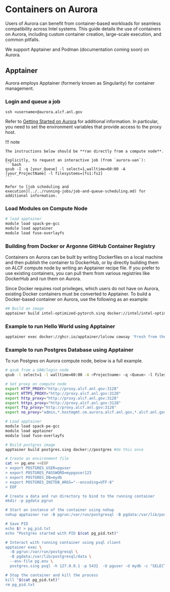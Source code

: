# Containers on Aurora
Users of Aurora can benefit from container-based workloads for seamless compatibility across Intel systems. This guide details the use of containers on Aurora, including custom container creation, large-scale execution, and common pitfalls.

We support Apptainer and Podman (documentation coming soon) on Aurora.

## Apptainer
Aurora employs Apptainer (formerly known as Singularity) for container management.

### Login and queue a job
```
ssh <username>@aurora.alcf.anl.gov
```
Refer to [Getting Started on Aurora](../getting-started-on-aurora.md) for additional information. In particular, you need to set the environment variables that provide access to the proxy host.

!!! note

    The instructions below should be **ran directly from a compute node**.

    Explicitly, to request an interactive job (from `aurora-uan`):
    ```bash
    qsub -I -q [your_Queue] -l select=1,walltime=60:00 -A [your_ProjectName] -l filesystems=[fs1:fs2]
    ```

    Refer to [job scheduling and
    execution](../../running-jobs/job-and-queue-scheduling.md) for
    additional information.

### Load Modules on Compute Node
```bash linenums="1"
# load apptainer
module load spack-pe-gcc
module load apptainer
module load fuse-overlayfs
```

### Building from Docker or Argonne GitHub Container Registry
Containers on Aurora can be built by writing Dockerfiles on a local machine and then publish the container to DockerHub, or by directly building them on ALCF compute node by writing an Apptainer recipe file. If you prefer to use existing containers, you can pull them from various registries like DockerHub and run them on Aurora.

Since Docker requires root privileges, which users do not have on Aurora, existing Docker containers must be converted to Apptainer. To build a Docker-based container on Aurora, use the following as an example:

```bash linenums="1"
## Build an image
apptainer build intel-optimized-pytorch.sing docker://intel/intel-optimized-pytorch
```

### Example to run Hello World using Apptainer
```bash linenums="1"
apptainer exec docker://ghcr.io/apptainer/lolcow cowsay 'Fresh from the internet'
```

### Example to run Postgres Database using Apptainer
To run Postgres on Aurora compute node, below is a full example.

```bash linenums="1" title="apptainer_aurora_example.sh"
# qsub from a UAN/login node
qsub -l select=1 -l walltime=60:00 -A <Projectname> -q <Queue> -l filesystems=<fs1:fs2> -I

# Set proxy on compute node
export HTTP_PROXY="http://proxy.alcf.anl.gov:3128"
export HTTPS_PROXY="http://proxy.alcf.anl.gov:3128"
export http_proxy="http://proxy.alcf.anl.gov:3128"
export https_proxy="http://proxy.alcf.anl.gov:3128"
export ftp_proxy="http://proxy.alcf.anl.gov:3128"
export no_proxy="admin,*.hostmgmt.cm.aurora.alcf.anl.gov,*.alcf.anl.gov,localhost"

# Load apptainer
module load spack-pe-gcc
module load apptainer
module load fuse-overlayfs

# Build postgres image
apptainer build postgres.sing docker://postgres #do this once

# Create an environment file
cat >> pg.env <<EOF
> export POSTGRES_USER=pguser
> export POSTGRES_PASSWORD=mypguser123
> export POSTGRES_DB=mydb
> export POSTGRES_INITDB_ARGS="--encoding=UTF-8"
> EOF

# Create a data and run directory to bind to the running container
mkdir -p pgdata pgrun

# Start an instance of the container using nohup
nohup apptainer run -B pgrun:/var/run/postgresql -B pgdata:/var/lib/postgresql/data --env-file pg.env postgres.sing postgres &

# Save PID
echo $! > pg_pid.txt
echo "Postgres started with PID $(cat pg_pid.txt)"

# Interact with running container using psql client
apptainer exec \
  -B pgrun:/var/run/postgresql \
  -B pgdata:/var/lib/postgresql/data \
  --env-file pg.env \
  postgres.sing psql -h 127.0.0.1 -p 5432  -U pguser -d mydb -c "SELECT version();"

# Stop the container and kill the process
kill "$(cat pg_pid.txt)"
rm pg_pid.txt
```
